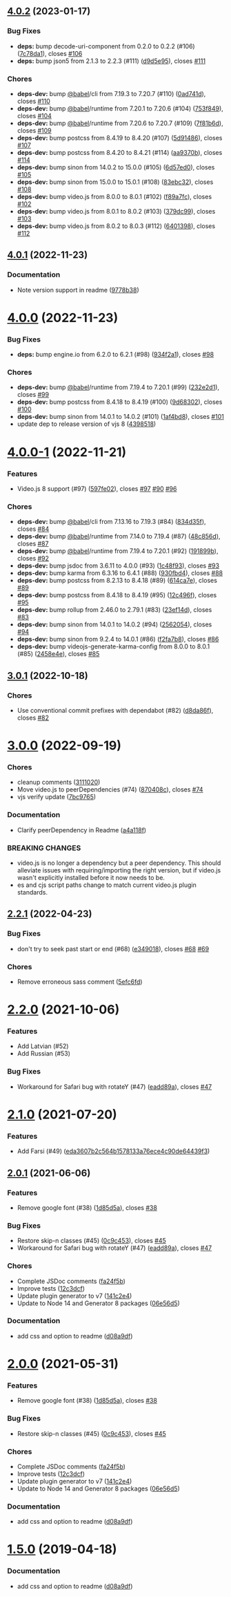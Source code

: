 <a name="4.0.2"></a>
## [4.0.2](https://github.com/mister-ben/videojs-seek-buttons/compare/v4.0.1...v4.0.2) (2023-01-17)

### Bug Fixes

* **deps:** bump decode-uri-component from 0.2.0 to 0.2.2 (#106) ([7c78da1](https://github.com/mister-ben/videojs-seek-buttons/commit/7c78da1)), closes [#106](https://github.com/mister-ben/videojs-seek-buttons/issues/106)
* **deps:** bump json5 from 2.1.3 to 2.2.3 (#111) ([d9d5e95](https://github.com/mister-ben/videojs-seek-buttons/commit/d9d5e95)), closes [#111](https://github.com/mister-ben/videojs-seek-buttons/issues/111)

### Chores

* **deps-dev:** bump [@babel](https://github.com/babel)/cli from 7.19.3 to 7.20.7 (#110) ([0ad741d](https://github.com/mister-ben/videojs-seek-buttons/commit/0ad741d)), closes [#110](https://github.com/mister-ben/videojs-seek-buttons/issues/110)
* **deps-dev:** bump [@babel](https://github.com/babel)/runtime from 7.20.1 to 7.20.6 (#104) ([753f849](https://github.com/mister-ben/videojs-seek-buttons/commit/753f849)), closes [#104](https://github.com/mister-ben/videojs-seek-buttons/issues/104)
* **deps-dev:** bump [@babel](https://github.com/babel)/runtime from 7.20.6 to 7.20.7 (#109) ([7f81b6d](https://github.com/mister-ben/videojs-seek-buttons/commit/7f81b6d)), closes [#109](https://github.com/mister-ben/videojs-seek-buttons/issues/109)
* **deps-dev:** bump postcss from 8.4.19 to 8.4.20 (#107) ([5d91486](https://github.com/mister-ben/videojs-seek-buttons/commit/5d91486)), closes [#107](https://github.com/mister-ben/videojs-seek-buttons/issues/107)
* **deps-dev:** bump postcss from 8.4.20 to 8.4.21 (#114) ([aa9370b](https://github.com/mister-ben/videojs-seek-buttons/commit/aa9370b)), closes [#114](https://github.com/mister-ben/videojs-seek-buttons/issues/114)
* **deps-dev:** bump sinon from 14.0.2 to 15.0.0 (#105) ([6d57ed0](https://github.com/mister-ben/videojs-seek-buttons/commit/6d57ed0)), closes [#105](https://github.com/mister-ben/videojs-seek-buttons/issues/105)
* **deps-dev:** bump sinon from 15.0.0 to 15.0.1 (#108) ([83ebc32](https://github.com/mister-ben/videojs-seek-buttons/commit/83ebc32)), closes [#108](https://github.com/mister-ben/videojs-seek-buttons/issues/108)
* **deps-dev:** bump video.js from 8.0.0 to 8.0.1 (#102) ([f89a7fc](https://github.com/mister-ben/videojs-seek-buttons/commit/f89a7fc)), closes [#102](https://github.com/mister-ben/videojs-seek-buttons/issues/102)
* **deps-dev:** bump video.js from 8.0.1 to 8.0.2 (#103) ([379dc99](https://github.com/mister-ben/videojs-seek-buttons/commit/379dc99)), closes [#103](https://github.com/mister-ben/videojs-seek-buttons/issues/103)
* **deps-dev:** bump video.js from 8.0.2 to 8.0.3 (#112) ([6401398](https://github.com/mister-ben/videojs-seek-buttons/commit/6401398)), closes [#112](https://github.com/mister-ben/videojs-seek-buttons/issues/112)

<a name="4.0.1"></a>
## [4.0.1](https://github.com/mister-ben/videojs-seek-buttons/compare/v4.0.0...v4.0.1) (2022-11-23)

### Documentation

* Note version support in readme ([9778b38](https://github.com/mister-ben/videojs-seek-buttons/commit/9778b38))

<a name="4.0.0"></a>
# [4.0.0](https://github.com/mister-ben/videojs-seek-buttons/compare/v4.0.0-1...v4.0.0) (2022-11-23)

### Bug Fixes

* **deps:** bump engine.io from 6.2.0 to 6.2.1 (#98) ([934f2a1](https://github.com/mister-ben/videojs-seek-buttons/commit/934f2a1)), closes [#98](https://github.com/mister-ben/videojs-seek-buttons/issues/98)

### Chores

* **deps-dev:** bump [@babel](https://github.com/babel)/runtime from 7.19.4 to 7.20.1 (#99) ([232e2d1](https://github.com/mister-ben/videojs-seek-buttons/commit/232e2d1)), closes [#99](https://github.com/mister-ben/videojs-seek-buttons/issues/99)
* **deps-dev:** bump postcss from 8.4.18 to 8.4.19 (#100) ([9d68302](https://github.com/mister-ben/videojs-seek-buttons/commit/9d68302)), closes [#100](https://github.com/mister-ben/videojs-seek-buttons/issues/100)
* **deps-dev:** bump sinon from 14.0.1 to 14.0.2 (#101) ([1af4bd8](https://github.com/mister-ben/videojs-seek-buttons/commit/1af4bd8)), closes [#101](https://github.com/mister-ben/videojs-seek-buttons/issues/101)
* update dep to release version of vjs 8 ([4398518](https://github.com/mister-ben/videojs-seek-buttons/commit/4398518))

<a name="4.0.0-1"></a>
# [4.0.0-1](https://github.com/mister-ben/videojs-seek-buttons/compare/v3.0.1...v4.0.0-1) (2022-11-21)

### Features

* Video.js 8 support (#97) ([597fe02](https://github.com/mister-ben/videojs-seek-buttons/commit/597fe02)), closes [#97](https://github.com/mister-ben/videojs-seek-buttons/issues/97) [#90](https://github.com/mister-ben/videojs-seek-buttons/issues/90) [#96](https://github.com/mister-ben/videojs-seek-buttons/issues/96)

### Chores

* **deps-dev:** bump [@babel](https://github.com/babel)/cli from 7.13.16 to 7.19.3 (#84) ([834d35f](https://github.com/mister-ben/videojs-seek-buttons/commit/834d35f)), closes [#84](https://github.com/mister-ben/videojs-seek-buttons/issues/84)
* **deps-dev:** bump [@babel](https://github.com/babel)/runtime from 7.14.0 to 7.19.4 (#87) ([48c856d](https://github.com/mister-ben/videojs-seek-buttons/commit/48c856d)), closes [#87](https://github.com/mister-ben/videojs-seek-buttons/issues/87)
* **deps-dev:** bump [@babel](https://github.com/babel)/runtime from 7.19.4 to 7.20.1 (#92) ([191899b](https://github.com/mister-ben/videojs-seek-buttons/commit/191899b)), closes [#92](https://github.com/mister-ben/videojs-seek-buttons/issues/92)
* **deps-dev:** bump jsdoc from 3.6.11 to 4.0.0 (#93) ([1c48f93](https://github.com/mister-ben/videojs-seek-buttons/commit/1c48f93)), closes [#93](https://github.com/mister-ben/videojs-seek-buttons/issues/93)
* **deps-dev:** bump karma from 6.3.16 to 6.4.1 (#88) ([930fbd4](https://github.com/mister-ben/videojs-seek-buttons/commit/930fbd4)), closes [#88](https://github.com/mister-ben/videojs-seek-buttons/issues/88)
* **deps-dev:** bump postcss from 8.2.13 to 8.4.18 (#89) ([614ca7e](https://github.com/mister-ben/videojs-seek-buttons/commit/614ca7e)), closes [#89](https://github.com/mister-ben/videojs-seek-buttons/issues/89)
* **deps-dev:** bump postcss from 8.4.18 to 8.4.19 (#95) ([12c496f](https://github.com/mister-ben/videojs-seek-buttons/commit/12c496f)), closes [#95](https://github.com/mister-ben/videojs-seek-buttons/issues/95)
* **deps-dev:** bump rollup from 2.46.0 to 2.79.1 (#83) ([23ef14d](https://github.com/mister-ben/videojs-seek-buttons/commit/23ef14d)), closes [#83](https://github.com/mister-ben/videojs-seek-buttons/issues/83)
* **deps-dev:** bump sinon from 14.0.1 to 14.0.2 (#94) ([2562054](https://github.com/mister-ben/videojs-seek-buttons/commit/2562054)), closes [#94](https://github.com/mister-ben/videojs-seek-buttons/issues/94)
* **deps-dev:** bump sinon from 9.2.4 to 14.0.1 (#86) ([f2fa7b8](https://github.com/mister-ben/videojs-seek-buttons/commit/f2fa7b8)), closes [#86](https://github.com/mister-ben/videojs-seek-buttons/issues/86)
* **deps-dev:** bump videojs-generate-karma-config from 8.0.0 to 8.0.1 (#85) ([2458e4e](https://github.com/mister-ben/videojs-seek-buttons/commit/2458e4e)), closes [#85](https://github.com/mister-ben/videojs-seek-buttons/issues/85)

<a name="3.0.1"></a>
## [3.0.1](https://github.com/mister-ben/videojs-seek-buttons/compare/v3.0.0...v3.0.1) (2022-10-18)

### Chores

* Use conventional commit prefixes with dependabot (#82) ([d8da86f](https://github.com/mister-ben/videojs-seek-buttons/commit/d8da86f)), closes [#82](https://github.com/mister-ben/videojs-seek-buttons/issues/82)

<a name="3.0.0"></a>
# [3.0.0](https://github.com/mister-ben/videojs-seek-buttons/compare/v2.2.1...v3.0.0) (2022-09-19)

### Chores

* cleanup comments ([3111020](https://github.com/mister-ben/videojs-seek-buttons/commit/3111020))
* Move video.js to peerDependencies (#74) ([870408c](https://github.com/mister-ben/videojs-seek-buttons/commit/870408c)), closes [#74](https://github.com/mister-ben/videojs-seek-buttons/issues/74)
* vjs verify update ([7bc9765](https://github.com/mister-ben/videojs-seek-buttons/commit/7bc9765))

### Documentation

* Clarify peerDependency in Readme ([a4a118f](https://github.com/mister-ben/videojs-seek-buttons/commit/a4a118f))


### BREAKING CHANGES

* video.js is no longer a dependency but a peer dependency.
This should alleviate issues with requiring/importing the right version,
but if video.js wasn't explicitly installed before it now needs to be.
* es and cjs script paths change to match current video.js
plugin standards.

<a name="2.2.1"></a>
## [2.2.1](https://github.com/mister-ben/videojs-seek-buttons/compare/v2.2.0...v2.2.1) (2022-04-23)

### Bug Fixes

* don't try to seek past start or end (#68) ([e349018](https://github.com/mister-ben/videojs-seek-buttons/commit/e349018)), closes [#68](https://github.com/mister-ben/videojs-seek-buttons/issues/68) [#69](https://github.com/mister-ben/videojs-seek-buttons/issues/69)

### Chores

* Remove erroneous sass comment ([5efc6fd](https://github.com/mister-ben/videojs-seek-buttons/commit/5efc6fd))

<a name="2.2.0"></a>
# [2.2.0](https://github.com/mister-ben/videojs-seek-buttons/compare/v2.0.0...v2.2.0) (2021-10-06)

### Features

* Add Latvian (#52)
* Add Russian (#53)

### Bug Fixes

* Workaround for Safari bug with rotateY (#47) ([eadd89a](https://github.com/mister-ben/videojs-seek-buttons/commit/eadd89a)), closes [#47](https://github.com/mister-ben/videojs-seek-buttons/issues/47)

<a name="2.1.0"></a>
# [2.1.0](https://github.com/mister-ben/videojs-seek-buttons/compare/v2.0.1...v2.1.0) (2021-07-20)


### Features

* Add Farsi (#49) ([eda3607b2c564b1578133a76ece4c90de64439f3](https://github.com/mister-ben/videojs-seek-buttons/commit/eda3607b2c564b1578133a76ece4c90de64439f3))

<a name="2.0.1"></a>
## [2.0.1](https://github.com/mister-ben/videojs-seek-buttons/compare/v1.3.0...v2.0.1) (2021-06-06)

### Features

* Remove google font (#38) ([1d85d5a](https://github.com/mister-ben/videojs-seek-buttons/commit/1d85d5a)), closes [#38](https://github.com/mister-ben/videojs-seek-buttons/issues/38)

### Bug Fixes

* Restore skip-n classes (#45) ([0c9c453](https://github.com/mister-ben/videojs-seek-buttons/commit/0c9c453)), closes [#45](https://github.com/mister-ben/videojs-seek-buttons/issues/45)
* Workaround for Safari bug with rotateY (#47) ([eadd89a](https://github.com/mister-ben/videojs-seek-buttons/commit/eadd89a)), closes [#47](https://github.com/mister-ben/videojs-seek-buttons/issues/47)

### Chores

* Complete JSDoc comments ([fa24f5b](https://github.com/mister-ben/videojs-seek-buttons/commit/fa24f5b))
* Improve tests ([12c3dcf](https://github.com/mister-ben/videojs-seek-buttons/commit/12c3dcf))
* Update plugin generator to v7 ([141c2e4](https://github.com/mister-ben/videojs-seek-buttons/commit/141c2e4))
* Update to Node 14 and Generator 8 packages ([06e56d5](https://github.com/mister-ben/videojs-seek-buttons/commit/06e56d5))

### Documentation

* add css and option to readme ([d08a9df](https://github.com/mister-ben/videojs-seek-buttons/commit/d08a9df))

<a name="2.0.0"></a>
# [2.0.0](https://github.com/mister-ben/videojs-seek-buttons/compare/v1.3.0...v2.0.0) (2021-05-31)

### Features

* Remove google font (#38) ([1d85d5a](https://github.com/mister-ben/videojs-seek-buttons/commit/1d85d5a)), closes [#38](https://github.com/mister-ben/videojs-seek-buttons/issues/38)

### Bug Fixes

* Restore skip-n classes (#45) ([0c9c453](https://github.com/mister-ben/videojs-seek-buttons/commit/0c9c453)), closes [#45](https://github.com/mister-ben/videojs-seek-buttons/issues/45)

### Chores

* Complete JSDoc comments ([fa24f5b](https://github.com/mister-ben/videojs-seek-buttons/commit/fa24f5b))
* Improve tests ([12c3dcf](https://github.com/mister-ben/videojs-seek-buttons/commit/12c3dcf))
* Update plugin generator to v7 ([141c2e4](https://github.com/mister-ben/videojs-seek-buttons/commit/141c2e4))
* Update to Node 14 and Generator 8 packages ([06e56d5](https://github.com/mister-ben/videojs-seek-buttons/commit/06e56d5))

### Documentation

* add css and option to readme ([d08a9df](https://github.com/mister-ben/videojs-seek-buttons/commit/d08a9df))

<a name="1.5.0"></a>
# [1.5.0](https://github.com/mister-ben/videojs-seek-buttons/compare/v1.5.0-beta0...v1.5.0) (2019-04-18)

### Documentation

* add css and option to readme ([d08a9df](https://github.com/mister-ben/videojs-seek-buttons/commit/d08a9df))

